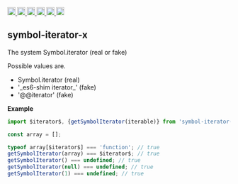 <a
  href="https://travis-ci.org/Xotic750/symbol-iterator-x"
  title="Travis status">
<img
  src="https://travis-ci.org/Xotic750/symbol-iterator-x.svg?branch=master"
  alt="Travis status" height="18">
</a>
<a
  href="https://david-dm.org/Xotic750/symbol-iterator-x"
  title="Dependency status">
<img src="https://david-dm.org/Xotic750/symbol-iterator-x/status.svg"
  alt="Dependency status" height="18"/>
</a>
<a
  href="https://david-dm.org/Xotic750/symbol-iterator-x?type=dev"
  title="devDependency status">
<img src="https://david-dm.org/Xotic750/symbol-iterator-x/dev-status.svg"
  alt="devDependency status" height="18"/>
</a>
<a
  href="https://badge.fury.io/js/symbol-iterator-x"
  title="npm version">
<img src="https://badge.fury.io/js/symbol-iterator-x.svg"
  alt="npm version" height="18">
</a>
<a
  href="https://www.jsdelivr.com/package/npm/symbol-iterator-x"
  title="jsDelivr hits">
<img src="https://data.jsdelivr.com/v1/package/npm/symbol-iterator-x/badge?style=rounded"
  alt="jsDelivr hits" height="18">
</a>
<a
  href="https://bettercodehub.com/results/Xotic750/symbol-iterator-x"
  title="bettercodehub score">
<img src="https://bettercodehub.com/edge/badge/Xotic750/symbol-iterator-x?branch=master"
  alt="bettercodehub score" height="18">
</a>

<a name="module_symbol-iterator-x"></a>

## symbol-iterator-x

The system Symbol.iterator (real or fake)

Possible values are.

- Symbol.iterator (real)
- '\_es6-shim iterator\_' (fake)
- '@@iterator' (fake)

**Example**

```js
import $iterator$, {getSymbolIterator(iterable)} from 'symbol-iterator-x';

const array = [];

typeof array[$iterator$] === 'function'; // true
getSymbolIterator(array) === $iterator$; // true
getSymbolIterator() === undefined; // true
getSymbolIterator(null) === undefined; // true
getSymbolIterator(1) === undefined; // true
```
